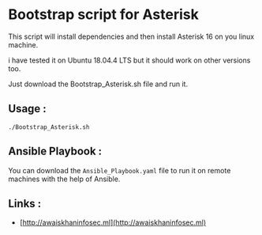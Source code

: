 # Bootstrap script for Asterisk

This script will install dependencies and then install Asterisk 16 on you linux machine.  

i have tested it on Ubuntu 18.04.4 LTS but it should work on other versions too.   

Just download the Bootstrap_Asterisk.sh file and run it.

## Usage :

`./Bootstrap_Asterisk.sh`

## Ansible Playbook :

You can download the `Ansible_Playbook.yaml` file to run it on remote machines with the help of Ansible.


## Links :
- [http://awaiskhaninfosec.ml](http://awaiskhaninfosec.ml)

